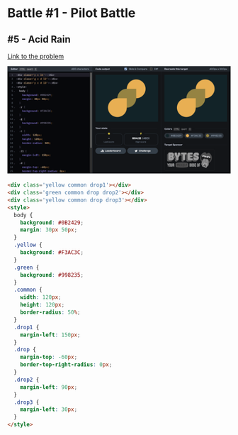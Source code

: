 # Battle #1 - Pilot Battle

## #5 - Acid Rain

[Link to the problem](https://cssbattle.dev/play/5)

![result](../../../Images/Battle%201/5-Acid%20Rain.png)

```html
<div class='yellow common drop1'></div>
<div class='green common drop drop2'></div>
<div class='yellow common drop drop3'></div>
<style>
  body {
    background: #0B2429;
    margin: 30px 50px;
  }
  .yellow {
    background: #F3AC3C;
  }
  .green {
    background: #998235;
  }
  .common {
    width: 120px;
    height: 120px;
    border-radius: 50%;
  }
  .drop1 {
    margin-left: 150px;
  }
  .drop {
    margin-top: -60px;
    border-top-right-radius: 0px;
  }
  .drop2 {
    margin-left: 90px;
  }
  .drop3 {
    margin-left: 30px;
  }
</style>
```